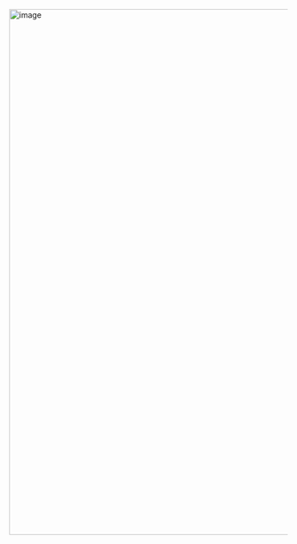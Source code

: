 <img width="951" alt="image" src="https://user-images.githubusercontent.com/48641906/216860408-a6146074-8f05-4529-96ba-1654cb913b5f.png">
